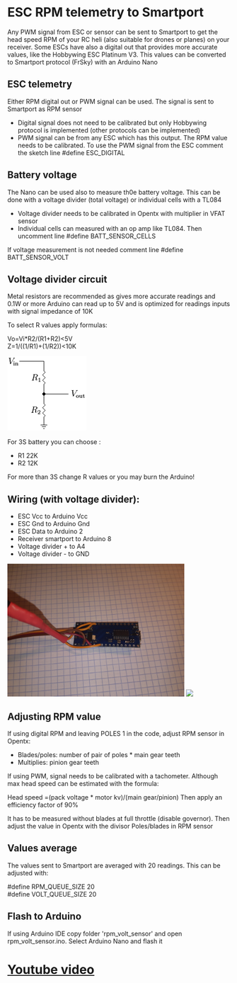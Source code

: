 # ESC RPM telemetry to Smartport

Any PWM signal from ESC or sensor can be sent to Smartport to get the head speed RPM of your RC heli (also suitable for drones or planes) on your receiver. Some ESCs have also a digital out that provides more accurate values, like the Hobbywing ESC Platinum V3. This values can be converted to Smartport protocol (FrSky) with an Arduino Nano

## ESC telemetry

Either RPM digital out or PWM signal can be used. The signal is sent to Smartport as RPM sensor

- Digital signal does not need to be calibrated but only Hobbywing protocol is implemented (other protocols can be implemented)
- PWM signal can be from any ESC which has this output. The RPM value needs to be calibrated. To use the PWM signal from the ESC comment the sketch line #define ESC_DIGITAL

## Battery voltage

The Nano can be used also to measure th0e battery voltage. This can be done with a voltage divider (total voltage) or individual cells with a TL084

- Voltage divider needs to be calibrated in Opentx with multiplier in VFAT sensor
- Individual cells can measured with an op amp like TL084. Then uncomment line #define BATT_SENSOR_CELLS 

If voltage measurement is not needed comment line #define BATT_SENSOR_VOLT

## Voltage divider circuit

Metal resistors are recommended as gives more accurate readings and 0.1W or more
Arduino can read up to 5V and is optimized for readings inputs with signal impedance of 10K

To select R values apply formulas: 

Vo=Vi*R2/(R1+R2)<5V  
Z=1/((1/R1)+(1/R2))<10K

![Image](./images/Resistive_divider.png?raw=true)

For 3S battery you can choose :

- R1 22K
- R2 12K

For more than 3S change R values or you may burn the Arduino!

## Wiring (with voltage divider):

- ESC Vcc to Arduino Vcc
- ESC Gnd to Arduino Gnd
- ESC Data to Arduino 2
- Receiver smartport to Arduino 8
- Voltage divider + to A4
- Voltage divider - to GND

<img src="./images/nano1.jpg" width="400">
<img src="./images/nano2.jpg" width="400">

## Adjusting RPM value

If using digital RPM and leaving POLES 1 in the code, adjust RPM sensor in Opentx:

- Blades/poles: number of pair of poles * main gear teeth  
- Multiplies: pinion gear teeth

If using PWM, signal needs to be calibrated with a tachometer. Although max head speed can be estimated with the formula: 

Head speed =(pack voltage * motor kv)/(main gear/pinion) 
Then apply an efficiency factor of 90%

It has to be measured without blades at full throttle (disable governor). Then adjust the value in Opentx with the divisor Poles/blades in RPM sensor

## Values average

The values sent to Smartport are averaged with 20 readings. This can be adjusted with:

#define RPM_QUEUE_SIZE 20  
#define VOLT_QUEUE_SIZE 20

## Flash to Arduino

If using Arduino IDE copy folder 'rpm_volt_sensor' and open rpm_volt_sensor.ino. Select Arduino Nano and flash it

# [Youtube video](https://youtu.be/q-e1SoEPNao)
